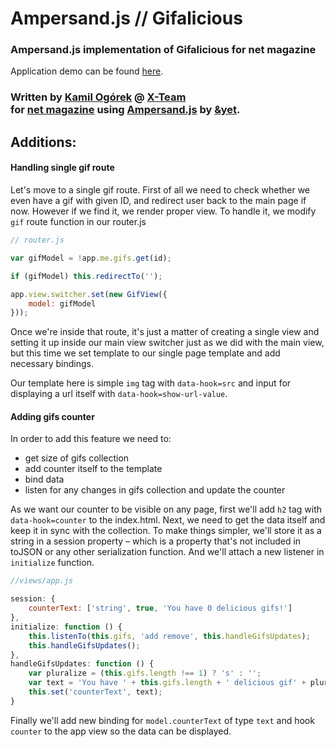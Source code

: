 # Ampersand.js // Gifalicious
### Ampersand.js implementation of Gifalicious for net magazine

Application demo can be found [here](http://kamilogorek.pl/labs/ampersand-gifalicious).

### Written by [Kamil Ogórek](http://kamilogorek.pl) @ [X-Team](http://x-team.com/)<br>for [net magazine](http://www.creativebloq.com/net-magazine) using [Ampersand.js](http://ampersandjs.com/) by [&yet](http://andyet.com/).

## Additions:

#### Handling single gif route

Let's move to a single gif route. First of all we need to check whether we even have a gif with given ID, and redirect user back to the main page if now. However if we find it, we render proper view. To handle it, we modify `gif` route function in our router.js

```js
// router.js

var gifModel = !app.me.gifs.get(id);

if (gifModel) this.redirectTo('');

app.view.switcher.set(new GifView({
    model: gifModel
}));
```

Once we're inside that route, it's just a matter of creating a single view and setting it up inside our main view switcher just as we did with the main view, but this time we set template to our single page template and add necessary bindings.

Our template here is simple `img` tag with `data-hook=src` and input for displaying a url itself with `data-hook=show-url-value`.

#### Adding gifs counter
In order to add this feature we need to:
- get size of gifs collection
- add counter itself to the template
- bind data
- listen for any changes in gifs collection and update the counter

As we want our counter to be visible on any page, first we'll add `h2` tag with `data-hook=counter` to the index.html.
Next, we need to get the data itself and keep it in sync with the collection.
To make things simpler, we'll store it as a string in a session property – which is a property that's not included in toJSON or any other serialization function. And we'll attach a new listener in `initialize` function.

```js
//views/app.js

session: {
    counterText: ['string', true, 'You have 0 delicious gifs!']
},
initialize: function () {
    this.listenTo(this.gifs, 'add remove', this.handleGifsUpdates);
    this.handleGifsUpdates();
},
handleGifsUpdates: function () {
    var pluralize = (this.gifs.length !== 1) ? 's' : '';
    var text = 'You have ' + this.gifs.length + ' delicious gif' + pluralize + '!';
    this.set('counterText', text);
}
```

Finally we'll add new binding for `model.counterText` of type `text` and hook `counter` to the app view so the data can be displayed.

